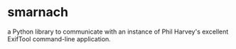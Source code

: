 # smarnach
a Python library to communicate with an instance of Phil Harvey's excellent ExifTool command-line application.

